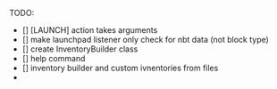
TODO:
- [] [LAUNCH] action takes arguments
- [] make launchpad listener only check for nbt data (not block type)
- [] create InventoryBuilder class
- [] help command
- [] inventory builder and custom ivnentories from files
- 